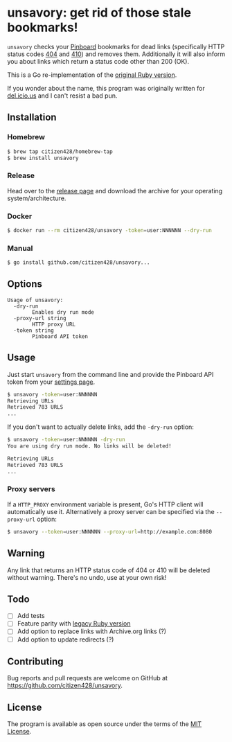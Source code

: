 # unsavory: get rid of those stale bookmarks!

`unsavory` checks your [Pinboard](https://pinboard.in) bookmarks for dead links (specifically HTTP status codes [404](https://developer.mozilla.org/en-US/docs/Web/HTTP/Status/404) and [410](https://developer.mozilla.org/en-US/docs/Web/HTTP/Status/410)) and removes
them. Additionally it will also inform you about links which return a status code other than 200 (OK).

This is a Go re-implementation of the [original Ruby version](https://github.com/citizen428/unsavory-legacy).

If you wonder about the name, this program was originally written for [del.icio.us](https://en.wikipedia.org/wiki/Delicious_(website)) and I can't resist a bad pun.

## Installation

### Homebrew

```sh
$ brew tap citizen428/homebrew-tap
$ brew install unsavory
```

### Release

Head over to the [release page](https://github.com/citizen428/unsavory/releases) and download the archive for your operating system/architecture.

### Docker

```sh
$ docker run --rm citizen428/unsavory -token=user:NNNNNN --dry-run
```

### Manual

```sh
$ go install github.com/citizen428/unsavory...
```

## Options

```
Usage of unsavory:
  -dry-run
    	Enables dry run mode
  -proxy-url string
    	HTTP proxy URL
  -token string
    	Pinboard API token
```

## Usage

Just start `unsavory` from the command line and provide the Pinboard API token from your [settings page](https://pinboard.in/settings/password).

```sh
$ unsavory -token=user:NNNNNN
Retrieving URLs
Retrieved 783 URLS
...
```

If you don't want to actually delete links, add the `-dry-run` option:

```sh
$ unsavory -token=user:NNNNNN -dry-run
You are using dry run mode. No links will be deleted!

Retrieving URLs
Retrieved 783 URLS
...
```

### Proxy servers

If a `HTTP_PROXY` environment variable is present, Go's HTTP client will automatically use it.
Alternatively a proxy server can be specified via the `--proxy-url` option:

```sh
$ unsavory --token=user:NNNNNN --proxy-url=http://example.com:8080
```

## Warning

Any link that returns an HTTP status code of 404 or 410 will be deleted without warning. There's no undo, use at your own risk!

## Todo

- [ ] Add tests
- [ ] Feature parity with [legacy Ruby version](https://github.com/citizen428/unsavory-legacy)
- [ ] Add option to replace links with Archive.org links (?)
- [ ] Add option to update redirects (?)

## Contributing

Bug reports and pull requests are welcome on GitHub at https://github.com/citizen428/unsavory.

## License

The program is available as open source under the terms of the [MIT License](https://opensource.org/licenses/MIT).
